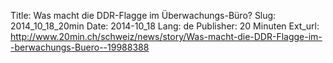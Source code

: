 Title: Was macht die DDR-Flagge im Überwachungs-Büro?
Slug: 2014_10_18_20min
Date: 2014-10_18
Lang: de
Publisher: 20 Minuten
Ext_url: http://www.20min.ch/schweiz/news/story/Was-macht-die-DDR-Flagge-im--berwachungs-Buero--19988388
